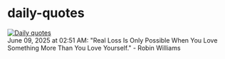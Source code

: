 # daily-quotes
[![Daily quotes](https://github.com/ceepu8/daily-quotes/actions/workflows/daily-quote.yml/badge.svg)](https://github.com/ceepu8/daily-quotes/actions/workflows/daily-quote.yml)<br/>
June 09, 2025 at 02:51 AM: "Real Loss Is Only Possible When You Love Something More Than You Love Yourself." - Robin Williams
